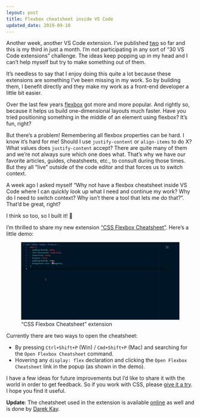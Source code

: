 ```yaml
---
leyout: post
title: Flexbox cheatsheet inside VS Code
updated_date: 2019-09-10
---
```


Another week, another VS Code extension. I’ve published [two](https://marketplace.visualstudio.com/publishers/dzhavat) so far and this is my third in just a month. I’m not participating in any sort of “30 VS Code extensions” challenge. The ideas keep popping up in my head and I can’t help myself but try to make something out of them.

It’s needless to say that I enjoy doing this quite a lot because these extensions are something I’ve been missing in my work. So by building them, I benefit directly and they make my work as a front-end developer a little bit easier.

Over the last few years [flexbox](https://developer.mozilla.org/en-US/docs/Learn/CSS/CSS_layout/Flexbox) got more and more popular. And rightly so, because it helps us build one-dimensional layouts much faster. Have you tried positioning something in the middle of an element using flexbox? It’s fun, right?

But there’s a problem! Remembering all flexbox properties can be hard. I know it’s hard for me! Should I use `justify-content` or `align-items` to do X? What values does `justify-content` accept? There are quite many of them and we’re not always sure which one does what. That’s why we have our favorite articles, guides, cheatsheets, etc., to consult during those times. But they all “live” outside of the code editor and that forces us to switch context.

A week ago I asked myself “Why not have a flexbox cheatsheet inside VS Code where I can quickly look up what I need and continue my work? Why do I need to switch context? Why isn’t there a tool that lets me do that?”. That’d be great, right? 

I think so too, so I built it! 🚀

I’m thrilled to share my new extension [“CSS Flexbox Cheatsheet”](https://marketplace.visualstudio.com/items?itemName=dzhavat.css-flexbox-cheatsheet). Here’s a little demo:

<figure>
  <img src="/assets/img/2019/09/04/demo-hover.gif" alt="Demo">
  <figcaption>“CSS Flexbox Cheatsheet” extension</figcaption>
</figure>

Currently there are two ways to open the cheatsheet:

* By pressing `Ctrl+Shift+P` (Win) / `Cmd+Shift+P` (Mac) and searching for the `Open Flexbox Cheatsheet` command.
* Hovering any `display: flex` declaration and clicking the `Open Flexbox Cheatsheet` link in the popup (as shown in the demo).

I have a few ideas for future improvements but I’d like to share it with the world in order to get feedback. So if you work with CSS, please [give it a try](https://marketplace.visualstudio.com/items?itemName=dzhavat.css-flexbox-cheatsheet). I hope you find it useful.

**Update**: The cheatsheet used in the extension is available [online](https://darekkay.com/dev/flexbox-cheatsheet.html) as well and is done by [Darek Kay](https://darekkay.com/).
